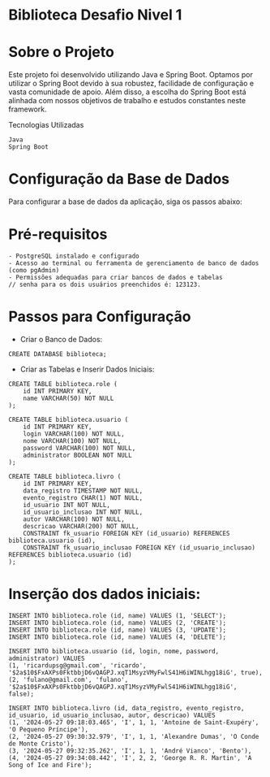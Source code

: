 # Biblioteca Desafio Nivel 1

# Sobre o Projeto
Este projeto foi desenvolvido utilizando Java e Spring Boot. Optamos por utilizar o Spring Boot devido à sua robustez, facilidade de configuração e vasta comunidade de apoio. Além disso, a escolha do Spring Boot está alinhada com nossos objetivos de trabalho e estudos constantes neste framework.

Tecnologias Utilizadas
```
Java
Spring Boot
```

# Configuração da Base de Dados
Para configurar a base de dados da aplicação, siga os passos abaixo:

# Pré-requisitos
```
- PostgreSQL instalado e configurado
- Acesso ao terminal ou ferramenta de gerenciamento de banco de dados (como pgAdmin)
- Permissões adequadas para criar bancos de dados e tabelas
// senha para os dois usuários preenchidos é: 123123.
```
# Passos para Configuração
- Criar o Banco de Dados:
```
CREATE DATABASE biblioteca;
```
- Criar as Tabelas e Inserir Dados Iniciais:
```
CREATE TABLE biblioteca.role (
    id INT PRIMARY KEY,
    name VARCHAR(50) NOT NULL
);

CREATE TABLE biblioteca.usuario (
    id INT PRIMARY KEY,
    login VARCHAR(100) NOT NULL,
    nome VARCHAR(100) NOT NULL,
    password VARCHAR(100) NOT NULL,
    administrator BOOLEAN NOT NULL
);

CREATE TABLE biblioteca.livro (
    id INT PRIMARY KEY,
    data_registro TIMESTAMP NOT NULL,
    evento_registro CHAR(1) NOT NULL,
    id_usuario INT NOT NULL,
    id_usuario_inclusao INT NOT NULL,
    autor VARCHAR(100) NOT NULL,
    descricao VARCHAR(200) NOT NULL,
    CONSTRAINT fk_usuario FOREIGN KEY (id_usuario) REFERENCES biblioteca.usuario (id),
    CONSTRAINT fk_usuario_inclusao FOREIGN KEY (id_usuario_inclusao) REFERENCES biblioteca.usuario (id)
);
```

# Inserção dos dados iniciais:
```
INSERT INTO biblioteca.role (id, name) VALUES (1, 'SELECT');
INSERT INTO biblioteca.role (id, name) VALUES (2, 'CREATE');
INSERT INTO biblioteca.role (id, name) VALUES (3, 'UPDATE');
INSERT INTO biblioteca.role (id, name) VALUES (4, 'DELETE');

INSERT INTO biblioteca.usuario (id, login, nome, password, administrator) VALUES
(1, 'ricardupsg@gmail.com', 'ricardo', '$2a$10$FxAXPs0FktbbjD6vQAGPJ.xqT1MsyzVMyFwlS41H6iWINLhgg18iG', true),
(2, 'fulano@gmail.com', 'fulano', '$2a$10$FxAXPs0FktbbjD6vQAGPJ.xqT1MsyzVMyFwlS41H6iWINLhgg18iG', false);

INSERT INTO biblioteca.livro (id, data_registro, evento_registro, id_usuario, id_usuario_inclusao, autor, descricao) VALUES
(1, '2024-05-27 09:18:03.465', 'I', 1, 1, 'Antoine de Saint-Exupéry', 'O Pequeno Príncipe'),
(2, '2024-05-27 09:30:32.979', 'I', 1, 1, 'Alexandre Dumas', 'O Conde de Monte Cristo'),
(3, '2024-05-27 09:32:35.262', 'I', 1, 1, 'André Vianco', 'Bento'),
(4, '2024-05-27 09:34:08.442', 'I', 2, 2, 'George R. R. Martin', 'A Song of Ice and Fire');
```
